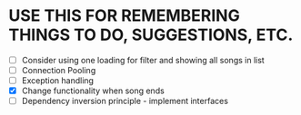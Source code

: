 # USE THIS FOR REMEMBERING THINGS TO DO, SUGGESTIONS, ETC.
- [ ] Consider using one loading for filter and showing all songs in list 
- [ ] Connection Pooling
- [ ] Exception handling
- [X] Change functionality when song ends
- [ ] Dependency inversion principle - implement interfaces